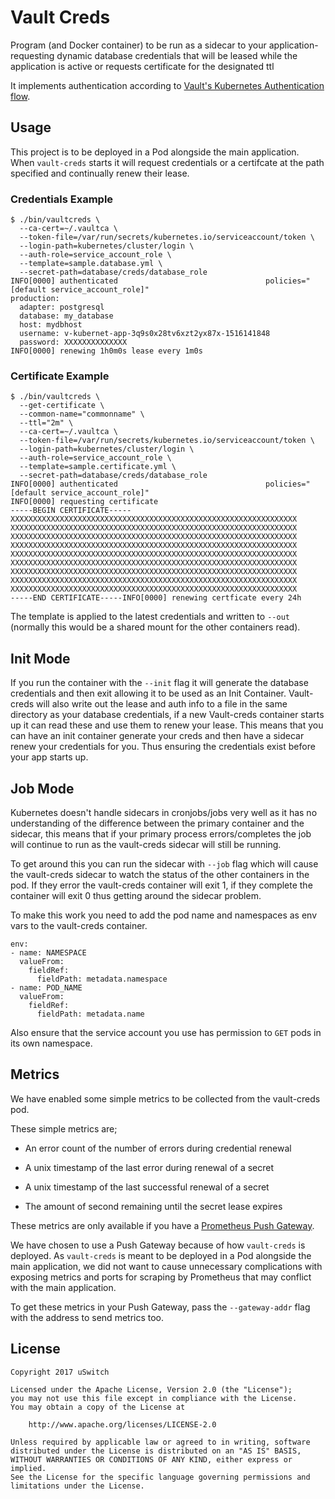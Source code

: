 # Vault Creds

Program (and Docker container) to be run as a sidecar to your application- requesting dynamic database credentials that will be leased while the application is active or requests certificate for the designated ttl

It implements authentication according to [Vault's Kubernetes Authentication flow](https://kubernetes.io/docs/admin/authentication/).

## Usage

This project is to be deployed in a Pod alongside the main application. When `vault-creds` starts it will request credentials or a certifcate at the path specified and continually renew their lease.

### Credentials Example

```
$ ./bin/vaultcreds \
  --ca-cert=~/.vaultca \
  --token-file=/var/run/secrets/kubernetes.io/serviceaccount/token \
  --login-path=kubernetes/cluster/login \
  --auth-role=service_account_role \
  --template=sample.database.yml \
  --secret-path=database/creds/database_role
INFO[0000] authenticated                                 policies="[default service_account_role]"
production:
  adapter: postgresql
  database: my_database
  host: mydbhost
  username: v-kubernet-app-3q9s0x28tv6xzt2yx87x-1516141848
  password: XXXXXXXXXXXXXX
INFO[0000] renewing 1h0m0s lease every 1m0s
```

### Certificate Example

```
$ ./bin/vaultcreds \
  --get-certificate \
  --common-name="commonname" \
  --ttl="2m" \
  --ca-cert=~/.vaultca \
  --token-file=/var/run/secrets/kubernetes.io/serviceaccount/token \
  --login-path=kubernetes/cluster/login \
  --auth-role=service_account_role \
  --template=sample.certificate.yml \
  --secret-path=database/creds/database_role
INFO[0000] authenticated                                 policies="[default service_account_role]"
INFO[0000] requesting certificate
-----BEGIN CERTIFICATE-----
XXXXXXXXXXXXXXXXXXXXXXXXXXXXXXXXXXXXXXXXXXXXXXXXXXXXXXXXXXXXXXXX
XXXXXXXXXXXXXXXXXXXXXXXXXXXXXXXXXXXXXXXXXXXXXXXXXXXXXXXXXXXXXXXX
XXXXXXXXXXXXXXXXXXXXXXXXXXXXXXXXXXXXXXXXXXXXXXXXXXXXXXXXXXXXXXXX
XXXXXXXXXXXXXXXXXXXXXXXXXXXXXXXXXXXXXXXXXXXXXXXXXXXXXXXXXXXXXXXX
XXXXXXXXXXXXXXXXXXXXXXXXXXXXXXXXXXXXXXXXXXXXXXXXXXXXXXXXXXXXXXXX
XXXXXXXXXXXXXXXXXXXXXXXXXXXXXXXXXXXXXXXXXXXXXXXXXXXXXXXXXXXXXXXX
XXXXXXXXXXXXXXXXXXXXXXXXXXXXXXXXXXXXXXXXXXXXXXXXXXXXXXXXXXXXXXXX
XXXXXXXXXXXXXXXXXXXXXXXXXXXXXXXXXXXXXXXXXXXXXXXXXXXXXXXXXXXXXXXX
XXXXXXXXXXXXXXXXXXXXXXXXXXXXXXXXXXXXXXXXXXXXXXXXXXXXXXXXXXXXXXXX
-----END CERTIFICATE-----INFO[0000] renewing certficate every 24h
```

The template is applied to the latest credentials and written to `--out` (normally this would be a shared mount for the other containers read).

## Init Mode

If you run the container with the `--init` flag it will generate the database credentials and then exit allowing it to be used as an Init Container.
Vault-creds will also write out the lease and auth info to a file in the same directory as your database credentials, if a new Vault-creds container starts up it can read these and use them to renew your lease.
This means that you can have an init container generate your creds and then have a sidecar renew your credentials for you. Thus ensuring the credentials exist before your app starts up.

## Job Mode

Kubernetes doesn't handle sidecars in cronjobs/jobs very well as it has no understanding of the difference between the primary container and the sidecar, this means that if your primary process errors/completes the job will continue to run as the vault-creds sidecar will still be running.

To get around this you can run the sidecar with `--job` flag which will cause the vault-creds sidecar to watch the status of the other containers in the pod. If they error the vault-creds container will exit 1, if they complete the container will exit 0 thus getting around the sidecar problem.

To make this work you need to add the pod name and namespaces as env vars to the vault-creds container.

```
env:
- name: NAMESPACE
  valueFrom:
    fieldRef:
      fieldPath: metadata.namespace
- name: POD_NAME
  valueFrom:
    fieldRef:
      fieldPath: metadata.name
```

Also ensure that the service account you use has permission to `GET` pods in its own namespace.

## Metrics

We have enabled some simple metrics to be collected from the vault-creds pod.

These simple metrics are;

- An error count of the number of errors during credential renewal

- A unix timestamp of the last error during renewal of a secret

- A unix timestamp of the last successful renewal of a secret

- The amount of second remaining until the secret lease expires

These metrics are only available if you have a [Prometheus Push Gateway](https://github.com/prometheus/pushgateway).

We have chosen to use a Push Gateway because of how `vault-creds` is deployed. As `vault-creds` is meant to be deployed in a Pod alongside the main application, we did not want to cause unnecessary complications with exposing metrics and ports for scraping by Prometheus that may conflict with the main application.

To get these metrics in your Push Gateway, pass the `--gateway-addr` flag with the address to send metrics too.

## License

```
Copyright 2017 uSwitch

Licensed under the Apache License, Version 2.0 (the "License");
you may not use this file except in compliance with the License.
You may obtain a copy of the License at

    http://www.apache.org/licenses/LICENSE-2.0

Unless required by applicable law or agreed to in writing, software
distributed under the License is distributed on an "AS IS" BASIS,
WITHOUT WARRANTIES OR CONDITIONS OF ANY KIND, either express or implied.
See the License for the specific language governing permissions and
limitations under the License.
```
